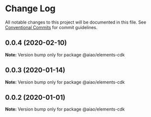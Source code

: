 # Change Log

All notable changes to this project will be documented in this file.
See [Conventional Commits](https://conventionalcommits.org) for commit guidelines.

## 0.0.4 (2020-02-10)

**Note:** Version bump only for package @aiao/elements-cdk





## 0.0.3 (2020-01-14)

**Note:** Version bump only for package @aiao/elements-cdk

## 0.0.2 (2020-01-01)

**Note:** Version bump only for package @aiao/elements-cdk
